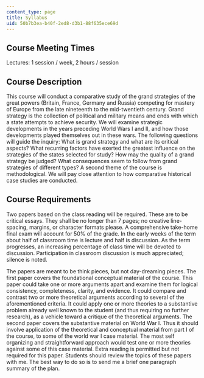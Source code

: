 ```yaml
---
content_type: page
title: Syllabus
uid: 50b7b3ea-b40f-2ed8-d3b1-88f635ece69d
---
```


Course Meeting Times
--------------------

Lectures: 1 session / week, 2 hours / session

Course Description
------------------

This course will conduct a comparative study of the grand strategies of the great powers (Britain, France, Germany and Russia) competing for mastery of Europe from the late nineteenth to the mid-twentieth century. Grand strategy is the collection of political and military means and ends with which a state attempts to achieve security. We will examine strategic developments in the years preceding World Wars I and II, and how those developments played themselves out in these wars. The following questions will guide the inquiry: What is grand strategy and what are its critical aspects? What recurring factors have exerted the greatest influence on the strategies of the states selected for study? How may the quality of a grand strategy be judged? What consequences seem to follow from grand strategies of different types? A second theme of the course is methodological. We will pay close attention to how comparative historical case studies are conducted.

Course Requirements
-------------------

Two papers based on the class reading will be required. These are to be critical essays. They shall be no longer than 7 pages; no creative line-spacing, margins, or character formats please. A comprehensive take-home final exam will account for 50% of the grade. In the early weeks of the term about half of classroom time is lecture and half is discussion. As the term progresses, an increasing percentage of class time will be devoted to discussion. Participation in classroom discussion is much appreciated; silence is noted.

The papers are meant to be think pieces, but not day-dreaming pieces. The first paper covers the foundational conceptual material of the course. This paper could take one or more arguments apart and examine them for logical consistency, completeness, clarity, and evidence. It could compare and contrast two or more theoretical arguments according to several of the aforementioned criteria. It could apply one or more theories to a substantive problem already well known to the student (and thus requiring no further research), as a vehicle toward a critique of the theoretical arguments. The second paper covers the substantive material on World War I. Thus it should involve application of the theoretical and conceptual material from part I of the course, to some of the world war I case material. The most self organizing and straightforward approach would test one or more theories against some of this case material. Extra reading is permitted but not required for this paper. Students should review the topics of these papers with me. The best way to do so is to send me a brief one paragraph summary of the plan.